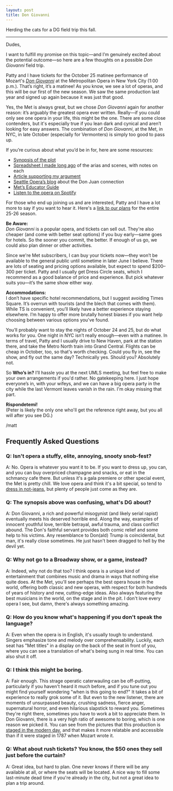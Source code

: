 ```yaml
---
layout: post
title: Don Giovanni
---
```


Herding the cats for a DG field trip this fall.

***


Dudes,

I want to fulfill my promise on this topic—and I’m genuinely excited about the potential outcome—so here are a few thoughts on a possible *Don Giovanni* field trip.

Patty and I have tickets for the October 25 matinee performance of Mozart's [*Don Giovanni*](https://www.metopera.org/season/2025-26-season/don-giovanni/) at the Metropolitan Opera in New York City (1:00 p.m.). That’s right, it’s a matinee! As you know, we see a lot of operas, and this will be our first of the new season. We saw the same production last year and signed up again because it was just that good.

Yes, the Met is always great, but we chose *Don Giovanni* again for another reason: it’s arguably the greatest opera ever written. Really—if you could only see one opera in your life, this might be the one. There are some close contenders, but it's especially true if you lean dark and cynical and aren’t looking for easy answers. The combination of *Don Giovanni*, at the Met, in NYC, in late October (especially for Vermonters) is simply too good to pass up.

If you’re curious about what you’d be in for, here are some resources:
- [Synopsis of the plot](https://www.metopera.org/discover/synopses/don-giovanni/)
- [Spreadsheet I made long ago](https://docs.google.com/spreadsheets/d/1nfBMcUBQ4AmJUuS8T4Rb3mTORhxJ8MGeq3pH0p9tw3k/edit?gid=1260725754#gid=1260725754) of the arias and scenes, with notes on each
- [Article supporting my argument](https://blogs.wdav.org/2019/10/why-is-don-giovanni-the-worlds-greatest-opera/)
- [Seattle Opera’s blog](https://www.seattleoperablog.com/2021/03/the-myth-behind-mozarts-don-giovanni.html) about the Don Juan connection
- [Met’s Educator Guide](https://www.metopera.org/globalassets/discover/education/educator-guides/don-giovanni/dongiovanni.16-17.guide.pdf)
- [Listen to the opera on Spotify](https://open.spotify.com/album/1BL8KsbXhR2bbDaTmv0EYJ?si=yzfi9kIMRoSrEbsG74womg)

For those who end up joining us and are interested, Patty and I have a lot more to say if you want to hear it. Here's a [link to our plans](https://mattkolon.com/2025/04/01/met.html) for the entire 25-26 season.

**Be Aware:**  
*Don Giovanni* is a popular opera, and tickets can sell out. They're also cheaper (and come with better seat options) if you buy early—same goes for hotels. So the sooner you commit, the better. If enough of us go, we could also plan dinner or other activities.

Since we're Met subscribers, I can buy your tickets now—they won’t be available to the general public until sometime in later June I believe. There are lots of seating and pricing options available, but expect to spend $200–300 per ticket. Patty and I usually get Dress Circle seats, which I recommend as a good balance of price and experience. But pick whatever suits you—it’s the same show either way.

**Accommodations:**  
I don’t have specific hotel recommendations, but I suggest avoiding Times Square. It’s overrun with tourists (and the blech that comes with them). While TS is convenient, you’ll likely have a better experience staying elsewhere. I’m happy to offer more brutally honest biases if you want help choosing between various options you've found.

You’ll probably want to stay the nights of October 24 and 25, but do what works for you. One night in NYC isn’t really enough—even with a matinee. In terms of travel, Patty and I usually drive to New Haven, park at the station there, and take the Metro North train into Grand Central. Flights can be cheap in October, too, so that's worth checking. Could you fly in, see the show, and fly out the same day? Technically yes. Should you? Absolutely not.

So **Who’s in?** I’ll hassle you at the next UMLS meeting, but feel free to make your own arrangements if you'd rather. No gatekeeping here. I just hope everyone’s in, with your wifeys, and we can have a big opera party in the city while the last Vermont leaves vanish in the rain. I'm okay missing that part.

**Rispondetemi!**  
(Peter is likely the only one who'll get the reference right away, but you all will after you see DG.)

/matt 

## Frequently Asked Questions

### Q: Isn't opera a stuffy, elite, annoying, snooty snob-fest?
A: No. Opera is whatever you want it to be. If you want to dress up, you can, and you can buy overpriced champagne and snacks, or eat in the schmancy cafe there. But unless it's a gala premiere or other special event, the Met is pretty chill. We love opera and think it's a bit special, so tend to [dress in not-jeans](https://photos.google.com/share/AF1QipOnmyRT9zl2K7GrFnD2j2q2quYIb2FLLj-dFSin8afJo-R-kZm8zu4_QttxU3zuwA?key=eFNlb21XeHpNa2hRSU9MRVpYZUFiVDVnMHFQWWdR), but plenty of people just come as they are.

### Q: The synopsis above was confusing, what's DG about?
A: Don Giovanni, a rich and powerful misogynist (and likely serial rapist) eventually meets his deserved horrible end. Along the way, examples of innocent youthful love, terrible betrayal, awful trauma, and class conflict abound. The Don's faithful servant provides both comic relief and some help to his victims. Any resemblance to Don(ald) Trump is coincidental, but man, it's really close sometimes. He just hasn't been dragged to hell by the devil yet.

### Q: Why not go to a Broadway show, or a game, instead?
A: Indeed, why not do that too? I think opera is a unique kind of entertainment that combines music and drama in ways that nothing else quite does. At the Met, you'll see perhaps the best opera house in the world, offering both classic and new operas, with respect for both hundreds of years of history and new, cutting-edge ideas. Also always featuring the best musicians in the world, on the stage and in the pit. I don't love every opera I see, but damn, there's always something amazing.

### Q: How do you know what's happening if you don't speak the language?
A: Even when the opera is in English, it's usually tough to understand. Singers emphasize tone and melody over comprehensability. Luckily, each seat has "Met titles" in a display on the back of the seat in front of you, where you can see a translation of what's being sung in real time. You can also shut it off. 

### Q: I think this might be boring.
A: Fair enough. This strage operatic caterwauling can be off-putting, particularly if you haven't heard it much before, and if you tune out you might find yourself wondering "when is this going to end?" It takes a bit of experience to really grok some of it. But even to the new listener, there are moments of unsurpassed beauty, crushing sadness, fierce anger, supernatural horror, and even hilarious slapstick to reward you. Sometimes they're right there, sometimes you have to work a bit to appreciate them. In Don Giovanni, there is a very high ratio of awesome to boring, which is one reason we picked it. You can see from the pictures that this production is [staged in the modern day](https://www.metopera.org/season/2025-26-season/don-giovanni/), and that makes it more relatable and accessible than if it were staged in 1787 when Mozart wrote it. 




### Q: What about rush tickets? You know, the $50 ones they sell just before the curtain?
A: Great idea, but hard to plan. One never knows if there will be any available at all, or where the seats will be located. A nice way to fill some last-minute dead time if you're already in the city, but not a great idea to plan a trip around.




